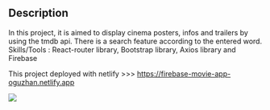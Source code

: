 ## Description

In this project, it is aimed to display cinema posters, infos and trailers  by using the tmdb api. There is a search feature according to the entered word. 
Skills/Tools : React-router library, Bootstrap library, Axios library and Firebase 

This project deployed with netlify >>> https://firebase-movie-app-oguzhan.netlify.app

<img src="movie-app.gif">



